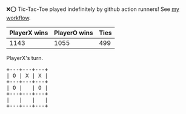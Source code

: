 :x::o: Tic-Tac-Toe played indefinitely by github action runners! See [my workflow](.github/workflows/play.yaml).

|PlayerX wins|PlayerO wins|Ties|
|-|-|-|
|1143|1055|499|

PlayerX's turn.

<pre>
+---+---+---+
| O | X | X |
+---+---+---+
| O |   | O |
+---+---+---+
|   |   |   |
+---+---+---+
</pre>